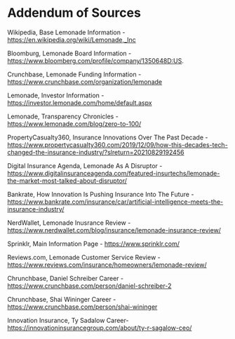 # Addendum of Sources

Wikipedia, Base Lemonade Information - https://en.wikipedia.org/wiki/Lemonade,_Inc

Bloomburg, Lemonade Board Information - https://www.bloomberg.com/profile/company/1350648D:US.

Crunchbase, Lemonade Funding Information - https://www.crunchbase.com/organization/lemonade

Lemonade, Investor Information - https://investor.lemonade.com/home/default.aspx

Lemonade, Transparency Chronicles - https://www.lemonade.com/blog/zero-to-100/

PropertyCasualty360, Insurance Innovations Over The Past Decade - https://www.propertycasualty360.com/2019/12/09/how-this-decades-tech-changed-the-insurance-industry/?slreturn=20210829192456

Digital Insurance Agenda, Lemonade As A Disruptor - https://www.digitalinsuranceagenda.com/featured-insurtechs/lemonade-the-market-most-talked-about-disruptor/

Bankrate, How Innovation Is Pushing Insurance Into The Future - https://www.bankrate.com/insurance/car/artificial-intelligence-meets-the-insurance-industry/

NerdWallet, Lemonade Inusrance Review - https://www.nerdwallet.com/blog/insurance/lemonade-insurance-review/

Sprinklr, Main Information Page - https://www.sprinklr.com/

Reviews.com, Lemonade Customer Service Review  - https://www.reviews.com/insurance/homeowners/lemonade-review/

Chrunchbase, Daniel Schreiber Career - https://www.crunchbase.com/person/daniel-schreiber-2

Chrunchbase, Shai Wininger Career - https://www.crunchbase.com/person/shai-wininger

Innovation Insurance, Ty Sadalow Career- https://innovationinsurancegroup.com/about/ty-r-sagalow-ceo/